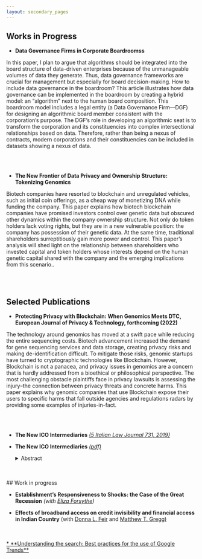 ```yaml
---
layout: secondary_pages
---
```


## Works in Progress

* **Data Governance Firms in Corporate Boardroomss** 

<!---	<details>
  <summary><span class='icon-right'></span> Abstract</summary><p>-->
In this paper, I plan to argue that algorithms should be integrated into the board structure of data-driven enterprises because of the unmanageable volumes of data they generate. Thus, data governance frameworks are crucial for management but especially for board decision-making. How to include data governance in the boardroom? This article illustrates how data governance can be implemented in the boardroom by creating a hybrid model: an “algorithm” next to the human board composition. This boardroom model includes a legal entity (a Data Governance Firm—DGF) for designing an algorithmic board member consistent with the corporation’s purpose. The DGF’s role in developing an algorithmic seat is to transform the corporation and its constituencies into complex intersectional relationships based on data. Therefore, rather than being a nexus of contracts, modern corporations and their constituencies can be included in datasets showing a nexus of data. 
<!--- </p></details>-->

<br>
<br>

* **The New Frontier of Data Privacy and Ownership Structure: Tokenizing Genomics** 
	
	
<!---	<details>
  <summary><span class='icon-right'></span> Abstract</summary><p>-->
Biotech companies have resorted to blockchain and unregulated vehicles, such as initial coin offerings, as a cheap way of monetizing DNA while funding the company. This paper explains how biotech blockchain companies have promised investors control over genetic data but obscured other dynamics within the company ownership structure. Not only do token holders lack voting rights, but they are in a new vulnerable position: the company has possession of their genetic data. At the same time, traditional shareholders surreptitiously gain more power and control. This paper’s analysis will shed light on the relationship between shareholders who invested capital and token holders whose interests depend on the human genetic capital shared with the company and the emerging implications from this scenario.. 
<!--- </p></details>-->

<br>
<br>

## Selected Publications



* **Protecting Privacy with Blockchain: When Genomics Meets DTC, European Journal of Privacy & Technology, forthcoming (2022)** 
	
	
<!---	<details>
  <summary><span class='icon-right'></span> Abstract</summary><p>-->
The technology around genomics has moved at a swift pace while reducing the entire sequencing costs. Biotech advancement increased the demand for gene sequencing services and data storage, creating privacy risks and making de-identification difficult. To mitigate those risks, genomic startups have turned to cryptographic technologies like Blockchain. However, Blockchain is not a panacea, and privacy issues in genomics are a concern that is hardly addressed from a bioethical or philosophical perspective. The most challenging obstacle plaintiffs face in privacy lawsuits is assessing the injury–the connection between privacy threats and concrete harms. This paper explains why genomic companies that use Blockchain expose their users to specific harms that fall outside agencies and regulations radars by providing some examples of injuries-in-fact. 
<!--- </p></details>-->

<br>
<br>




* **The New ICO Intermediaries** <a href="https://www.theitalianlawjournal.it/vw/" target="_blank">*(5 Italian Law Journal 731, 2019)*</a>   
	
	
	
* **The New ICO Intermediaries** <a href="/assets/Bauer_Group_dynamics_and_party_switching.pdf" target="_blank">*(pdf)*</a>   <!---[[SSRN]](https://ssrn.com/abstract=3020332) -->
	
	
	<details>
  <summary><span class='icon-right'></span>Abstract </summary><p>
	Political parties are the nexus between voters and politicians. Legislative party switching not only distorts the representativeness of electoral results but also threatens the stability of the democratic system by obfuscating the electorate. In order to design policies that restore the representativeness of the political system, it is paramount to understand the determinants behind legislators’ behavior. Using a novel dynamic panel data set, constructed by collecting more than 420,000 votes from Argentina’s House of  Representatives, this paper studies party switching and group dynamics. This work estimates the relevance of individual and party characteristics as well as peers effects, power configuration and the possibility of remaining independent inside the Chamber as key features of legislator’s decision to switch. I find that party switching is an interdependent decision that relies more on same party peer effects than in different party peer effects. Ideological Distance, loyalty to party leaders, power of the party and the legislative cycle are important determinants of party switching. Moreover, increasing reputation costs of party switching is less effective at preventing it than promoting a transparent electoral process. By exploring the motives behind the switch, I find that party switchers have a higher probability of improving their ballot position compared to non switchers, suggesting that office seeking legislators have higher incentives to switch. Additionally, party switchers changed their voting behavior in the period close to their switching meeting, whereas non-switchers’ behavior was not affected by same party switches. Lastly I find that both office seeking and ideology seeking motivations affect the decision of a legislator to switch in their term.</p></details>
<br>


<br>
## Work in progress



* **Establishment’s Responsiveness to Shocks: the Case of the Great Recession** <!---*([pdf](/assets/proposal.pdf))*  [[SSRN]](https://ssrn.com/abstract=3020332) -->
*(with <a href="https://elizaforsythe.web.illinois.edu/" target="_blank">Eliza Forsythe</a>)*
	
	


* **Effects of broadband access on credit invisibility and financial access in Indian Country** <!---*([pdf](/assets/proposal.pdf))* [[SSRN]](https://ssrn.com/abstract=3020332) -->
(with <a href="https://www.donnafeir.com/" target="_blank">Donna L. Feir</a> and <a href="https://sites.google.com/prod/view/mattgregg" target="_blank">Matthew T. Gregg)
	
<!---	<details>
  <summary><span class='icon-right'></span>Abstract </summary><p>
	More than 10% of US adults do not have a credit record at one of the three nationwide credit reporting companies (Brevoort, et al 2015). They are considered “credit invisible”. Credit invisibility is more common among minority and rural populations who tend to be more financially vulnerable and may have less access to traditional forms of credit. There is evidence that access to high-speed broadband internet is associated with reduced credit invisibility (Brevoort, et al 2018). The purpose of this work is to evaluate the effects of broadband deployment on financial access and credit invisibility, with special focus on Indian Country. We leverage the roll-out of several programs to expand broadband provision among rural areas and tribal lands that were part of the American Recovery and Reinvestment Act of 2009, through several agencies (RUS, NTIA and FCC) to shed light on whether efforts to increase access to broadband also increase access to credit and engagement in financial markets.</p></details>-->

<br>
<br>
* **Understanding the search: Best practices for the use of Google Trends** <!---*([pdf](/assets/GTrends.pdf))*  [[SSRN]](https://ssrn.com/abstract=3020332) -->


<br>



<br>

<!---## Other Publications

* **Municipal solid waste managment* Available [here](http://www.cepal.org/es/publicaciones/40271-la-matriz-insumo-producto-america-sur-principales-supuestos-consideraciones) (In Spanish). [Media](http://www.cepal.org/es/notas/la-cepal-ipea-publican-la-matriz-insumo-producto-america-sur)  -->


